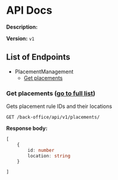 # API Docs

**Description:** 

**Version:** `v1`

<h2 id='list-of-endpoints'>List of Endpoints</h2>

* PlacementManagement
  * [Get placements](#placementmanagement-get-placements)

<h3 id='placementmanagement-get-placements'>Get placements (<a href='#list-of-endpoints'>go to full list</a>)</h3>

Gets placement rule IDs and their locations

`GET /back-office/api/v1/placements/`

**Response body:**

```typescript
[
	{
		id: number
		location: string
	}

]

```

